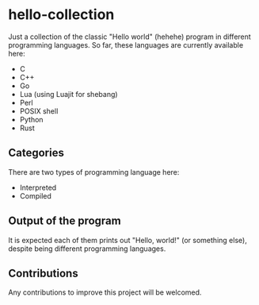 # hello-collection
Just a collection of the classic "Hello world" (hehehe) program in different programming languages. So far, these languages are currently available here:

* C
* C++
* Go
* Lua (using Luajit for shebang)
* Perl
* POSIX shell
* Python
* Rust

## Categories
There are two types of programming language here:

* Interpreted 
* Compiled 

## Output of the program
It is expected each of them prints out "Hello, world!" (or something else), despite being different programming languages.

## Contributions
Any contributions to improve this project will be welcomed.
